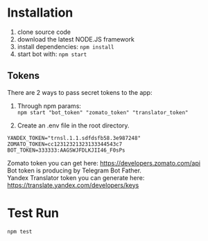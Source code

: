 # Installation
1. clone source code
2. download the latest NODE.JS framework
3. install dependencies: `npm install`
4. start bot with: `npm start`

## Tokens
There are 2 ways to pass secret tokens to the app:
1. Through npm params:  
    `npm start "bot_token" "zomato_token" "translator_token"`

2. Create an .env file in the root directory.  
  ```config
  YANDEX_TOKEN="trnsl.1.1.sdfdsfb58.3e987248"
  ZOMATO_TOKEN=cc12312321323133344543c7
  BOT_TOKEN=333333:AAGSWJFDLKJII46_F0sPs
  ```  

Zomato token you can get here: https://developers.zomato.com/api  
Bot token is producing by Telegram Bot Father.  
Yandex Translator token you can generate here: https://translate.yandex.com/developers/keys


# Test Run
`npm test`